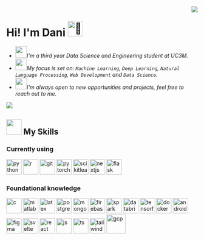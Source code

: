 <img align="right" src="https://visitor-badge.laobi.icu/badge?page_id=danielkwapien.danielkwapien" />


<h1 align="left">
  Hi! I'm Dani <img src="https://fonts.gstatic.com/s/e/notoemoji/latest/1f44b/512.gif" alt="👋" width="40">
</h1>

- <img src="https://media.giphy.com/media/v1.Y2lkPTc5MGI3NjExbGF1aWNlMTljOTY5cXM5ZHRjeWM2bHAyd2toOTNoOWpqbmhtY2ppNiZlcD12MV9pbnRlcm5hbF9naWZfYnlfaWQmY3Q9cw/MP4Za7rK3uOPIxIh27/giphy.gif" width="30" />*I'm a third year Data Science and Engineering student at UC3M.*
- <img src="https://media.giphy.com/media/v1.Y2lkPTc5MGI3NjExcTJ6c2tkZmhsZjNic2F5M2FwbDN4bWc2ZXF6OGs0b3B4NzR3MW9ubiZlcD12MV9pbnRlcm5hbF9naWZfYnlfaWQmY3Q9cw/jRYYF1r9ucXVncvaqd/giphy.gif" width="30" />*My focus is set on: `Machine Learning`, `Deep Learning`, `Natural Language Processing`, `Web Development` and `Data Science`.*
- <img src="https://media.giphy.com/media/v1.Y2lkPTc5MGI3NjExY3l1dHN5c3p0MmViNHF3YjFlNGMxdGJuNWdubXVjZ3VvYmdidW9wMCZlcD12MV9pbnRlcm5hbF9naWZfYnlfaWQmY3Q9cw/MZJrNkGVY7BGDH8GwU/giphy.gif" width="30" />*I'm always open to new opportunities and projects, feel free to reach out to me.*

<div align="left">
  <a href="https://www.linkedin.com/in/daniel-kwapien/">
    <img src="https://img.shields.io/badge/LinkedIn-0077B5?style=for-the-badge&logo=linkedin&logoColor=white"/>
  </a>
</div>

<h2 align="justify" > <img src="https://media.giphy.com/media/v1.Y2lkPTc5MGI3NjExZXo2aG13NTl0eGduOXJma3Zzbnp0eDgzOWU4bHZicG50Nnk2cHR4dCZlcD12MV9pbnRlcm5hbF9naWZfYnlfaWQmY3Q9cw/WFZvB7VIXBgiz3oDXE/giphy.gif" width="40"/> My Skills </h2>

<h3> Currently using </h3>

<p align="left">
  <img src="https://user-images.githubusercontent.com/25181517/183423507-c056a6f9-1ba8-4312-a350-19bcbc5a8697.png" width="40" alt="python"/>
  <img src="https://cdn.jsdelivr.net/gh/devicons/devicon@latest/icons/r/r-plain.svg" width="40" alt="r"/>
  <img src="https://user-images.githubusercontent.com/25181517/192108372-f71d70ac-7ae6-4c0d-8395-51d8870c2ef0.png" width="40" alt="git"/>
  <img src="https://cdn.jsdelivr.net/gh/devicons/devicon@latest/icons/pytorch/pytorch-original.svg" width="40" alt="pytorch"/>
  <img src="https://cdn.jsdelivr.net/gh/devicons/devicon@latest/icons/scikitlearn/scikitlearn-original.svg" width="40" alt="scikitlearn" />
  <img src="https://cdn.jsdelivr.net/gh/devicons/devicon@latest/icons/nextjs/nextjs-original.svg" width="40" alt="nextjs"/>
  <img src="https://cdn.jsdelivr.net/gh/devicons/devicon@latest/icons/flask/flask-original.svg" width="40" alt="flask"/>
  
</p>

<h3> Foundational knowledge </h3>

<p align="left">

  <img src="https://user-images.githubusercontent.com/25181517/192106070-46255bcf-65e6-4c6b-a296-bf8d0d8fb2a7.png" width="40" alt="c"/>
  <img src="https://cdn.jsdelivr.net/gh/devicons/devicon@latest/icons/matlab/matlab-original.svg" width="40" alt="matlab"/>
  <img src="https://cdn.jsdelivr.net/gh/devicons/devicon@latest/icons/latex/latex-original.svg" width="40" alt="latex"/>
  <img src="https://cdn.jsdelivr.net/gh/devicons/devicon@latest/icons/postgresql/postgresql-original.svg" width="40" alt="postgres" />
  <img src="https://cdn.jsdelivr.net/gh/devicons/devicon@latest/icons/mongodb/mongodb-original.svg" width="40" alt="mongodb"/>
  <img src="https://user-images.githubusercontent.com/25181517/189716855-2c69ca7a-5149-4647-936d-780610911353.png" width="40" alt="firebase"/>
  <img src="https://cdn.jsdelivr.net/gh/devicons/devicon@latest/icons/apachespark/apachespark-original.svg" width="40" alt="spark"/>
  <img src="https://user-images.githubusercontent.com/25181517/197845567-86a09ca9-d96f-42c4-9ab1-8bce95ab000d.png" width="40" alt="databricks"/>
  <img src="https://cdn.jsdelivr.net/gh/devicons/devicon@latest/icons/tensorflow/tensorflow-original.svg" width="40" alt="tensorflow"/>
  <img src="https://cdn.jsdelivr.net/gh/devicons/devicon@latest/icons/docker/docker-original.svg" width="40" alt="docker"/>
  <img src="https://user-images.githubusercontent.com/25181517/192108895-20dc3343-43e3-4a54-a90e-13a4abbc57b9.png" width="40" alt="androidstudio"/>
  <img src="https://user-images.githubusercontent.com/25181517/189715289-df3ee512-6eca-463f-a0f4-c10d94a06b2f.png" width="40" alt="figma"/>
  <img src="https://cdn.jsdelivr.net/gh/devicons/devicon@latest/icons/svelte/svelte-original.svg" width="40" alt="svelte" />
  <img src="https://user-images.githubusercontent.com/25181517/183897015-94a058a6-b86e-4e42-a37f-bf92061753e5.png" width="40" alt="react"/>
  <img src="https://user-images.githubusercontent.com/25181517/117447155-6a868a00-af3d-11eb-9cfe-245df15c9f3f.png" width="40" alt="js"/>
  <img src="https://cdn.jsdelivr.net/gh/devicons/devicon@latest/icons/typescript/typescript-original.svg" width="40" alt="ts"/>
  <img src="https://user-images.githubusercontent.com/25181517/202896760-337261ed-ee92-4979-84c4-d4b829c7355d.png" width="40" alt="tailwindcss"/>
 
  
  
  <img src="https://user-images.githubusercontent.com/25181517/183911547-990692bc-8411-4878-99a0-43506cdb69cf.png" width="50" alt="gcp"/>
  
  
  
  
</p>


<!--
**danielkwapien/danielkwapien** is a ✨ _special_ ✨ repository because its `README.md` (this file) appears on your GitHub profile.

Here are some ideas to get you started:

- 🔭 I’m currently working on ...
- 🌱 I’m currently learning ...
- 👯 I’m looking to collaborate on ...
- 🤔 I’m looking for help with ...
- 💬 Ask me about ...
- 📫 How to reach me: ...
- 😄 Pronouns: ...
- ⚡ Fun fact: ...
-->
